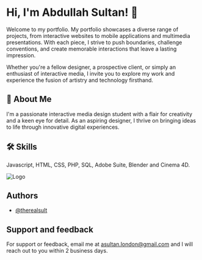 # Hi, I'm Abdullah Sultan! 👋


Welcome to my portfolio. My portfolio showcases a diverse range of projects, from interactive websites to mobile applications and multimedia presentations. With each piece, I strive to push boundaries, challenge conventions, and create memorable interactions that leave a lasting impression.

Whether you're a fellow designer, a prospective client, or simply an enthusiast of interactive media, I invite you to explore my work and experience the fusion of artistry and technology firsthand.


## 🚀 About Me
I'm a passionate interactive media design student with a flair for creativity and a keen eye for detail. As an aspiring designer, I thrive on bringing ideas to life through innovative digital experiences.
## 🛠 Skills
Javascript, HTML, CSS, PHP, SQL, Adobe Suite, Blender and Cinema 4D.


![Logo](https://dev-to-uploads.s3.amazonaws.com/uploads/articles/th5xamgrr6se0x5ro4g6.png)


## Authors

- [@therealsult](https://www.github.com/therealsult)


## Support and feedback

For support or feedback, email me at asultan.london@gmail.com and I will reach out to you within 2 business days.
